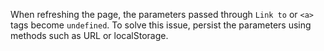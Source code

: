 When refreshing the page, the parameters passed through `Link to` or `<a>` tags become `undefined`. To solve this issue, persist the parameters using methods such as URL or localStorage.

